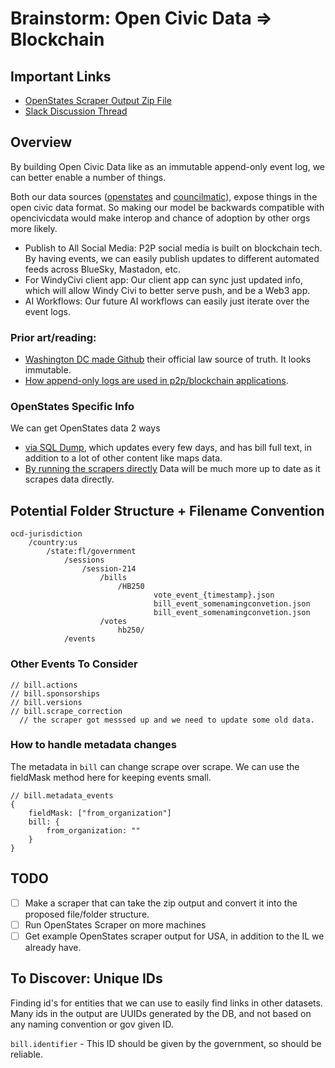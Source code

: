# Brainstorm: Open Civic Data => Blockchain

## Important Links
- [OpenStates Scraper Output Zip File](https://chihacknight.slack.com/files/U08L58C7ZTJ/F08NL4DGGSU/il_openstates.zip)
- [Slack Discussion Thread](https://chihacknight.slack.com/archives/C047500M5RS/p1744230231887699)

## Overview

By building Open Civic Data like as an immutable append-only event log, we can better enable a number of things.

Both our data sources ([openstates](https://github.com/openstates/openstates-scrapers) and [councilmatic](https://github.com/datamade/chicago-council-scrapers)), expose things in the open civic data format. So making our model be backwards compatible with opencivicdata would make interop and chance of adoption by other orgs more likely.

- Publish to All Social Media: P2P social media is built on blockchain tech. By having events, we can easily publish updates to different automated feeds across BlueSky, Mastadon, etc.
- For WindyCivi client app: Our client app can sync just updated info, which will allow Windy Civi to better serve push, and be a Web3 app.
- AI Workflows: Our future AI workflows can easily just iterate over the event logs.

### Prior art/reading:
- [Washington DC made Github](https://github.com/DCCouncil/law-xml) their official law source of truth. It looks immutable.
- [How append-only logs are used in p2p/blockchain applications](https://scuttlebot.io/more/protocols/secure-scuttlebutt.html).

### OpenStates Specific Info

We can get OpenStates data 2 ways
- [via SQL Dump](https://open.pluralpolicy.com/data/), which updates every few days, and has bill full text, in addition to a lot of other content like maps data.
- [By running the scrapers directly](https://github.com/openstates/openstates-scrapers) Data will be much more up to date as it scrapes data directly.

## Potential Folder Structure + Filename Convention

```
ocd-jurisdiction
	/country:us
		/state:fl/government
			/sessions
				/session-214
					/bills
						/HB250
								vote_event_{timestamp}.json
								bill_event_somenamingconvetion.json
								bill_event_somenamingconvetion.json
					/votes
						hb250/
			/events
```				

### Other Events To Consider

```
// bill.actions
// bill.sponsorships
// bill.versions
// bill.scrape_correction
  // the scraper got messsed up and we need to update some old data.
```

### How to handle metadata changes

The metadata in `bill` can change scrape over scrape. We can use the fieldMask method here for keeping events small.

```
// bill.metadata_events
{
    fieldMask: ["from_organization"]
    bill: {
        from_organization: ""
    }
}
```

## TODO

- [ ] Make a scraper that can take the zip output and convert it into the proposed file/folder structure.
- [ ] Run OpenStates Scraper on more machines
- [ ] Get example OpenStates scraper output for USA, in addition to the IL we already have.

##  To Discover: Unique IDs
Finding id's for entities that we can use to easily find links in other datasets. Many ids in the output are UUIDs generated by the DB, and not based on any naming convention or gov given ID.

`bill.identifier` - This ID should be given by the government, so should be reliable.

